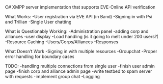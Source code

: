 C# XMPP server implementation that supports EVE-Online API verification

What Works:
-User registration via EVE API (in Band)
-Signing in with Psi and Trillian
-Single User chatting

What is Questionably Working:
-Administration panel
-adding corp and alliances
-user display
-Load handling (is it going to melt under 200 users?)
-Resource Caching
-Users/Corps/Alliances
-Responses

What Doesn’t Work
-Signing in with multiple resources
-Groupchat
-Proper error handling for boundary cases


TODO:
-handling multiple connections from single user
-finish user admin page
-finish corp and alliance admin page
-write testbed to spam server with requests
-implement group chat
-Logging
